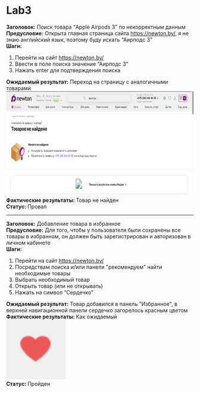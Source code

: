 # Lab3


<strong>Заголовок:</strong> Поиск товара “Apple Airpods 3” по некорректным данным<br>
<strong>Предусловие:</strong> Открыта главная страница сайта https://newton.by/, я не знаю английский язык, поэтому буду искать “Аирподс 3”<br>
<strong>Шаги:</strong><br>
1. Перейти на сайт https://newton.by/
2. Ввести в поле поиска значение “Аирподс 3” 
3. Нажать enter для подтверждения поиска

<strong>Ожидаемый результат:</strong> Переход на страницу с аналогичными товарами<br>
<img height="280" width="540" title="img with result"  src="Search.png"/><br>
<strong>Фактические результаты: </strong> Товар не найден<br>
<strong>Статус: </strong> Провал<br>
<hr>


<strong>Заголовок:</strong> Добавление товара в избранное<br>
<strong>Предусловие:</strong> Для того, чтобы у пользователя были сохранены все товары в избранном, он должен быть зарегистрирован и авторизован в личном кабинете<br>
<strong>Шаги:</strong><br>
1. Перейти на сайт https://newton.by/
2. Посредствам поиска и/или панели "рекомендуем" найти необходимые товары
3. Выбрать необходимый товар
3. Открыть товар (или не открывать)
4. Нажать на символ “Сердечко”

<strong>Ожидаемый результат:</strong> Товар добавился в панель "Избранное", в верхней навигационной панели сердечко загорелось красным цветом<br>
<strong>Фактические результаты: </strong> Как ожидаемый<br>
<img height="160" src="Like.png" title="img with result" width="160"/><br>
<strong>Статус: </strong> Пройден<br>
